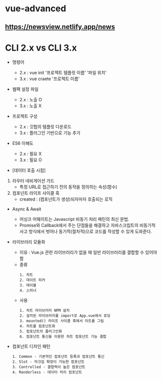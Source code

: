# vue-advanced

## https://newsview.netlify.app/news

# CLI 2.x vs CLI 3.x
* 명령어
  - 2.x : vue init '프로젝트 템플릿 이름' '파일 위치'
  - 3.x : vue craete '프로젝트 이름'

* 웹팩 설정 파일
   - 2.x : 노출 O
   - 3.x : 노출 X

* 프로젝트 구성
   - 2.x : 깃헙의 템플릿 다운로드
   - 3.x : 플러그인 기반으로 기능 추가

* ES6 이해도
   - 2.x : 필요 X
   - 3.x : 필요 O

* [데이터 호출 시점]
1. 라우터 네비게이션 가드
   - 특정 URL로 접근하기 전의 동작을 정의하는 속성(함수)
2. 컴포넌트 라이프 사이클 훅 <br>
   - created : (컴포넌트가 생성)되자마자 호출되는 로직

* Async & Await
   - 어싱크 어웨이트는 Javascript 비동기 처리 패틴의 최신 문법.
   - Promise와 Callback에서 주는 단점들을 해결하고 자바스크립트의 비동기적 사고 방식에서 벗어나 동기적(절차적)으로 코드를 작성할 수 있게 도와준다.

* 라이브러리 모듈화
   - 이유 : Vue.js 관련 라이브러리가 없을 때 일반 라이브러리를 결합할 수 있어야 함
   - 종류
      ```
      1. 차트
      2. 데이트 피커
      3. 테이블
      4. 스피너
   - 사용
      ```
      1. 차트 라이브러리 NPM 설치
      2. 설치된 라이브러리를 import로 App.vue에서 로딩
      3. mounted() 라이프 사이클 훅에서 차트를 그림
      4. 차트를 컴포넌트화
      5. 컴포넌트의 플러그인화
      6. 컴포넌트 통신을 이용한 차트 컴포넌트 기능 결합

* 컴포넌트 디자인 패턴
   ```
   1. Common - 기본적인 컴포넌트 등록과 컴포넌트 통신
   2. Slot - 마크업 확장이 가능한 컴포넌트
   3. Controlled - 결합력이 높은 컴포넌트
   4. Renderless - 데이터 처리 컴포넌트
